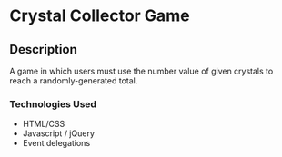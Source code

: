 # Crystal Collector Game

## Description

A game in which users must use the number value of given crystals to reach a randomly-generated total.

### Technologies Used
* HTML/CSS
* Javascript / jQuery
* Event delegations
